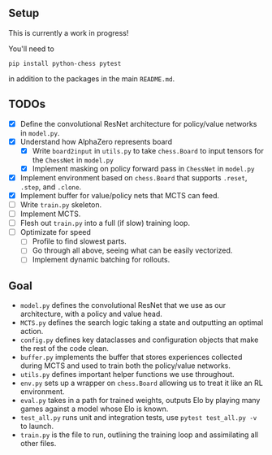 ## Setup

This is currently a work in progress! 

You'll need to 

`pip install python-chess pytest` 

in addition to the packages in the main `README.md`.

## TODOs

- [x] Define the convolutional ResNet architecture for policy/value networks in `model.py`. 
- [x] Understand how AlphaZero represents board
    - [x] Write `board2input` in `utils.py` to take `chess.Board` to input tensors for the `ChessNet` in `model.py` 
    - [x] Implement masking on policy forward pass in `ChessNet` in `model.py` 
- [x] Implement environment based on `chess.Board` that supports `.reset`, `.step`, and `.clone`. 
- [x] Implement buffer for value/policy nets that MCTS can feed. 
- [ ] Write `train.py` skeleton. 
- [ ] Implement MCTS. 
- [ ] Flesh out `train.py` into a full (if slow) training loop. 
- [ ] Optimizate for speed 
    - [ ] Profile to find slowest parts. 
    - [ ] Go through all above, seeing what can be easily vectorized. 
    - [ ] Implement dynamic batching for rollouts. 

## Goal

- `model.py` defines the convolutional ResNet that we use as our architecture, with a policy and value head. 
- `MCTS.py` defines the search logic taking a state and outputting an optimal action. 
- `config.py` defines key dataclasses and configuration objects that make the rest of the code clean. 
- `buffer.py` implements the buffer that stores experiences collected during MCTS and used to train both the policy/value networks. 
- `utils.py` defines important helper functions we use throughout. 
- `env.py` sets up a wrapper on `chess.Board` allowing us to treat it like an RL environment. 
- `eval.py` takes in a path for trained weights, outputs Elo by playing many games against a model whose Elo is known.
- `test_all.py` runs unit and integration tests, use `pytest test_all.py -v` to launch.  
- `train.py` is the file to run, outlining the training loop and assimilating all other files.  

<!-- ## Lessons Learned 

TODO  -->
